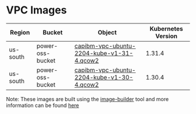 # VPC Images


| Region   | Bucket           | Object                                                   | Kubernetes Version |
|----------|------------------|----------------------------------------------------------|--------------------|
| us-south | power-oss-bucket | [capibm-vpc-ubuntu-2204-kube-v1-31-4.qcow2][kube-1-31-4] | 1.31.4             |
| us-south | power-oss-bucket | [capibm-vpc-ubuntu-2204-kube-v1-30-4.qcow2][kube-1-30-4] | 1.30.4             |

Note: These images are built using the [image-builder][image-builder] tool and more information can be found [here](../developer/build-images.md#vpc)

[kube-1-31-4]: https://power-oss-bucket.s3.us-south.cloud-object-storage.appdomain.cloud/capibm-vpc-ubuntu-2204-kube-v1-31-4.qcow2
[kube-1-30-4]: https://power-oss-bucket.s3.us-south.cloud-object-storage.appdomain.cloud/capibm-vpc-ubuntu-2204-kube-v1-30-4.qcow2

[image-builder]: https://github.com/kubernetes-sigs/image-builder
